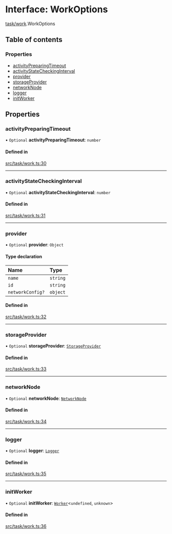# Interface: WorkOptions

[task/work](../modules/task_work.md).WorkOptions

## Table of contents

### Properties

- [activityPreparingTimeout](task_work.WorkOptions.md#activitypreparingtimeout)
- [activityStateCheckingInterval](task_work.WorkOptions.md#activitystatecheckinginterval)
- [provider](task_work.WorkOptions.md#provider)
- [storageProvider](task_work.WorkOptions.md#storageprovider)
- [networkNode](task_work.WorkOptions.md#networknode)
- [logger](task_work.WorkOptions.md#logger)
- [initWorker](task_work.WorkOptions.md#initworker)

## Properties

### activityPreparingTimeout

• `Optional` **activityPreparingTimeout**: `number`

#### Defined in

[src/task/work.ts:30](https://github.com/golemfactory/golem-js/blob/c28a1b0/src/task/work.ts#L30)

___

### activityStateCheckingInterval

• `Optional` **activityStateCheckingInterval**: `number`

#### Defined in

[src/task/work.ts:31](https://github.com/golemfactory/golem-js/blob/c28a1b0/src/task/work.ts#L31)

___

### provider

• `Optional` **provider**: `Object`

#### Type declaration

| Name | Type |
| :------ | :------ |
| `name` | `string` |
| `id` | `string` |
| `networkConfig?` | `object` |

#### Defined in

[src/task/work.ts:32](https://github.com/golemfactory/golem-js/blob/c28a1b0/src/task/work.ts#L32)

___

### storageProvider

• `Optional` **storageProvider**: [`StorageProvider`](storage_provider.StorageProvider.md)

#### Defined in

[src/task/work.ts:33](https://github.com/golemfactory/golem-js/blob/c28a1b0/src/task/work.ts#L33)

___

### networkNode

• `Optional` **networkNode**: [`NetworkNode`](../classes/network_node.NetworkNode.md)

#### Defined in

[src/task/work.ts:34](https://github.com/golemfactory/golem-js/blob/c28a1b0/src/task/work.ts#L34)

___

### logger

• `Optional` **logger**: [`Logger`](utils_logger_logger.Logger.md)

#### Defined in

[src/task/work.ts:35](https://github.com/golemfactory/golem-js/blob/c28a1b0/src/task/work.ts#L35)

___

### initWorker

• `Optional` **initWorker**: [`Worker`](../modules/task_work.md#worker)<`undefined`, `unknown`\>

#### Defined in

[src/task/work.ts:36](https://github.com/golemfactory/golem-js/blob/c28a1b0/src/task/work.ts#L36)
